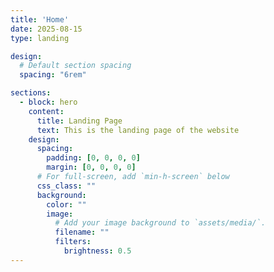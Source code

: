 ```yaml
---
title: 'Home'
date: 2025-08-15
type: landing

design:
  # Default section spacing
  spacing: "6rem"

sections:
  - block: hero
    content:
      title: Landing Page
      text: This is the landing page of the website
    design:
      spacing:
        padding: [0, 0, 0, 0]
        margin: [0, 0, 0, 0]
      # For full-screen, add `min-h-screen` below
      css_class: ""
      background:
        color: ""
        image:
          # Add your image background to `assets/media/`.
          filename: ""
          filters:
            brightness: 0.5
---
```

